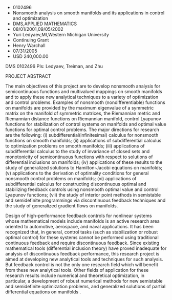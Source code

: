 
* 0102496
* Nonsmooth analysis on smooth manifolds and its applications in control and optimization
* DMS,APPLIED MATHEMATICS
* 08/01/2001,09/05/2002
* Yuri Ledyaev,MI,Western Michigan University
* Continuing Grant
* Henry Warchall
* 07/31/2005
* USD 240,000.00

DMS 0102496 PIs: Ledyaev, Treiman, and Zhu

PROJECT ABSTRACT



The main objectives of this project are to develop nonsmooth analysis for
semicontinuous functions and multivalued mappings on smooth manifolds and to
apply these new analytical techniques to a variety of optimization and control
problems. Examples of nonsmooth (nondifferentiable) functions on manifolds are
provided by the maximum eigenvalue of a symmetric matrix on the manifold of
symmetric matrices, the Riemannian metric and Riemannian distance functions on
Riemannian manifold, control Lyapunov functions for stabilization of control
systems on manifolds and optimal value functions for optimal control problems.
The major directions for research are the following: (i)
subdifferential(infinitesimal) calculus for nonsmooth functions on smooth
manifolds; (ii) applications of subdifferential calculus to optimization
problems on smooth manifolds; (iii) applications of subdifferential calculus to
the study of invariance of closed sets and monotonicity of semicontinuous
functions with respect to solutions of differential inclusions on manifolds;
(iv) applications of these results to the study of generalized solutions to
Hamilton-Jacobi equations on manifolds; (v) applications to the derivation of
optimality conditions for general nonsmooth control problems on manifolds; (vi)
applications of subdifferential calculus for constructing discontinuous optimal
and stabilizing feedback controls using nonsmooth optimal value and control
Lyapunov functions; (vii) the study of interior point methods in semistable and
semidefinite programmings via discontinuous feedback techniques and the study of
generalized gradient flows on manifolds.

Design of high-performance feedback controls for nonlinear systems whose
mathematical models include manifolds is an active research area oriented to
automotive, aerospace, and naval applications. It has been recognized that, in
general, control tasks (such as stabilization or robust optimal control) for
these systems cannot be performed using traditional continuous feedback and
require discontinuous feedback. Since existing mathematical tools (differential
inclusion theory) have proved inadequate for analysis of discontinuous feedback
performance, this research project is aimed at developing new analytical tools
and techniques for such analysis. But feedback control is not the only one
research field which will benefit from these new analytical tools. Other fields
of application for these research results include numerical and theoretical
optimization, in particular, a development of robust numerical methods for new
semistable and semidefinite optimization problems, and generalized solutions of
partial differential equations on manifolds .
